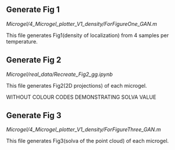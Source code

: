 ## Generate Fig 1

*Microgel/4_Microgel_plotter_V1_density/ForFigureOne_GAN.m*

This file generates Fig1(density of localization) from 4 samples per temperature.

## Generate Fig 2

*Microgel/real_data/Recreate_Fig2_gg.ipynb*

This file generates Fig2(2D projections) of each microgel.

WITHOUT COLOUR CODES DEMONSTRATING SOLVA VALUE

## Generate Fig 3

*Microgel/4_Microgel_plotter_V1_density/ForFigureThree_GAN.m*

This file generates Fig3(solva of the point cloud) of each microgel.
